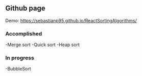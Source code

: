 ## Github page

Demo: 
https://sebastianp95.github.io/ReactSortingAlgorithms/

### Accomplished
-Merge sort 
-Quick sort
-Heap sort

### In progress

-BubbleSort

